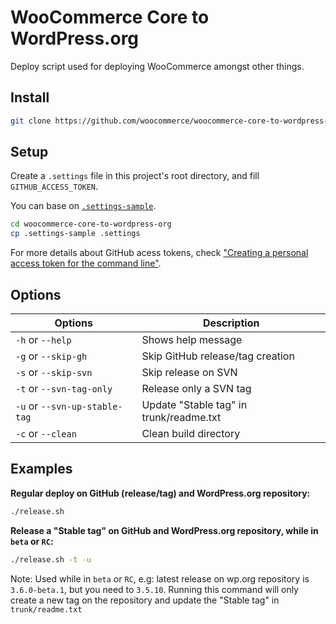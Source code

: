 # WooCommerce Core to WordPress.org

Deploy script used for deploying WooCommerce amongst other things.

## Install

```bash
git clone https://github.com/woocommerce/woocommerce-core-to-wordpress-org.git
```

## Setup

Create a `.settings` file in this project's root directory, and fill `GITHUB_ACCESS_TOKEN`.

You can base on [`.settings-sample`](https://github.com/woocommerce/woocommerce-core-to-wordpress-org/blob/master/.settings-sample).

```bash
cd woocommerce-core-to-wordpress-org
cp .settings-sample .settings
```

For more details about GitHub acess tokens, check ["Creating a personal access token for the command line"](https://help.github.com/en/articles/creating-a-personal-access-token-for-the-command-line).

## Options

| Options                       | Description                             |
|-------------------------------|-----------------------------------------|
| `-h` or `--help`              | Shows help message                      |
| `-g` or `--skip-gh`           | Skip GitHub release/tag creation        |
| `-s` or `--skip-svn`          | Skip release on SVN                     |
| `-t` or `--svn-tag-only`      | Release only a SVN tag                  |
| `-u` or `--svn-up-stable-tag` | Update "Stable tag" in trunk/readme.txt |
| `-c` or `--clean`             | Clean build directory                   |

## Examples

**Regular deploy on GitHub (release/tag) and WordPress.org repository:**

```bash
./release.sh
```

**Release a "Stable tag" on GitHub and WordPress.org repository, while in `beta` or `RC`:**

```bash
./release.sh -t -u
```

Note: Used while in `beta` or `RC`, e.g: latest release on wp.org repository is `3.6.0-beta.1`, but you need to `3.5.10`. Running this command will only create a new tag on the repository and update the "Stable tag" in `trunk/readme.txt`
